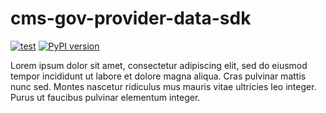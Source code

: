 # cms-gov-provider-data-sdk

[![test](github.com/davebelais/cms-gov-provider-data-sdk/actions/workflows/test.yml/badge.svg?branch=main)](github.com/davebelais/cms-gov-provider-data-sdk/actions/workflows/test.yml)
[![PyPI version](https://badge.fury.io/py/cms-gov-provider-data-sdk.svg?icon=si%3Apython)](https://badge.fury.io/py/cms-gov-provider-data-sdk)

Lorem ipsum dolor sit amet, consectetur adipiscing elit, sed do eiusmod tempor
incididunt ut labore et dolore magna aliqua. Cras pulvinar mattis nunc sed.
Montes nascetur ridiculus mus mauris vitae ultricies leo integer. Purus ut
faucibus pulvinar elementum integer.
